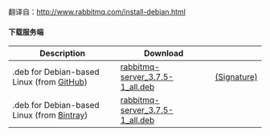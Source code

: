 翻译自：http://www.rabbitmq.com/install-debian.html

#### 下载服务端

| Description                                                  | Download                                                     |                                                              |
| ------------------------------------------------------------ | ------------------------------------------------------------ | ------------------------------------------------------------ |
| .deb for Debian-based Linux (from [GitHub](https://github.com/rabbitmq/rabbitmq-server/releases)) | [rabbitmq-server_3.7.5-1_all.deb](https://github.com/rabbitmq/rabbitmq-server/releases/download/v3.7.5/rabbitmq-server_3.7.5-1_all.deb) | [(Signature)](https://github.com/rabbitmq/rabbitmq-server/releases/download/v3.7.5/rabbitmq-server_3.7.5-1_all.deb.asc) |
| .deb for Debian-based Linux (from [Bintray](https://bintray.com/rabbitmq/debian/rabbitmq-server)) | [rabbitmq-server_3.7.5-1_all.deb](https://dl.bintray.com/rabbitmq/all/rabbitmq-server/3.7.5/rabbitmq-server_3.7.5-1_all.deb) |                                                              |

